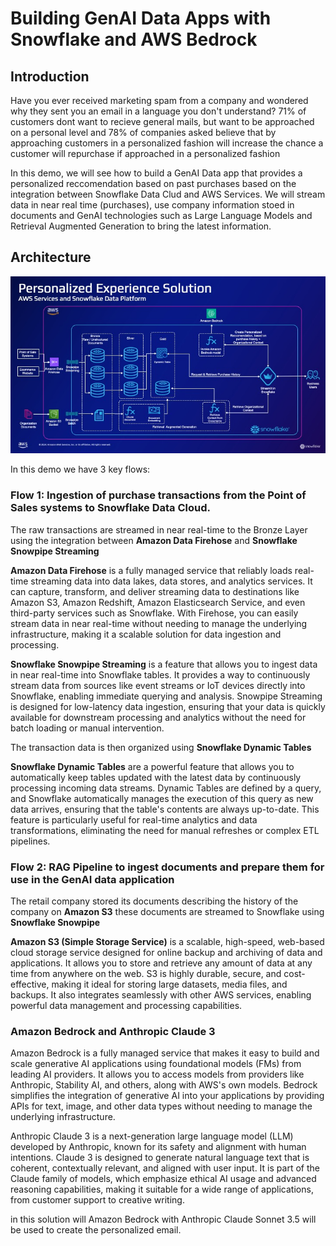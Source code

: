 # Building GenAI Data Apps with Snowflake and AWS Bedrock

## Introduction
Have you ever received marketing spam from a company and wondered why they sent you an email in a language you don't understand?
71% of customers dont want to recieve general mails, but want to be approached on a personal level and 78% of companies asked believe that by approaching customers in a personalized fashion will increase the chance a customer will repurchase if approached in a personalized fashion

In this demo, we will see how to build a GenAI Data app that provides a personalized reccomendation based on past purchases based on the integration between Snowflake Data Clud and AWS Services. We will stream data in near real time (purchases), use company information stoed in documents and GenAI technologies such as Large Language Models and Retrieval Augmented Generation to bring the latest information.

## Architecture
![](https://github.com/sfc-gh-mkobel/genai_dataapps_with_snowflake_and_amazon_bedrock/blob/main/images/demo_architecture.jpeg)

In this demo we have 3 key flows:

### Flow 1: Ingestion of purchase transactions from the Point of Sales systems to Snowflake Data Cloud.

The raw transactions are streamed in near real-time to the Bronze Layer using the integration between **Amazon Data Firehose** and **Snowflake Snowpipe Streaming**

__Amazon Data Firehose__ is a fully managed service that reliably loads real-time streaming data into data lakes, data stores, and analytics services. It can capture, transform, and deliver streaming data to destinations like Amazon S3, Amazon Redshift, Amazon Elasticsearch Service, and even third-party services such as Snowflake. With Firehose, you can easily stream data in near real-time without needing to manage the underlying infrastructure, making it a scalable solution for data ingestion and processing.

__Snowflake Snowpipe Streaming__ is a feature that allows you to ingest data in near real-time into Snowflake tables. It provides a way to continuously stream data from sources like event streams or IoT devices directly into Snowflake, enabling immediate querying and analysis. Snowpipe Streaming is designed for low-latency data ingestion, ensuring that your data is quickly available for downstream processing and analytics without the need for batch loading or manual intervention.

The transaction data is then organized using **Snowflake Dynamic Tables**

__Snowflake Dynamic Tables__ are a powerful feature that allows you to automatically keep tables updated with the latest data by continuously processing incoming data streams. Dynamic Tables are defined by a query, and Snowflake automatically manages the execution of this query as new data arrives, ensuring that the table's contents are always up-to-date. This feature is particularly useful for real-time analytics and data transformations, eliminating the need for manual refreshes or complex ETL pipelines.

### Flow 2: RAG Pipeline to ingest documents and prepare them for use in the GenAI data application

The retail company stored its documents describing the history of the company on **Amazon S3** these documents are streamed to Snowflake using **Snowflake Snowpipe**

__Amazon S3 (Simple Storage Service)__ is a scalable, high-speed, web-based cloud storage service designed for online backup and archiving of data and applications. It allows you to store and retrieve any amount of data at any time from anywhere on the web. S3 is highly durable, secure, and cost-effective, making it ideal for storing large datasets, media files, and backups. It also integrates seamlessly with other AWS services, enabling powerful data management and processing capabilities.



### Amazon Bedrock and Anthropic Claude 3
Amazon Bedrock is a fully managed service that makes it easy to build and scale generative AI applications using foundational models (FMs) from leading AI providers. It allows you to access models from providers like Anthropic, Stability AI, and others, along with AWS's own models. Bedrock simplifies the integration of generative AI into your applications by providing APIs for text, image, and other data types without needing to manage the underlying infrastructure.

Anthropic Claude 3 is a next-generation large language model (LLM) developed by Anthropic, known for its safety and alignment with human intentions. Claude 3 is designed to generate natural language text that is coherent, contextually relevant, and aligned with user input. It is part of the Claude family of models, which emphasize ethical AI usage and advanced reasoning capabilities, making it suitable for a wide range of applications, from customer support to creative writing.

in this solution will Amazon Bedrock with Anthropic Claude Sonnet 3.5 will be used to create the personalized email.
